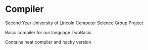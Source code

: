 # Compiler

Second Year University of Lincoln Computer Science Group Project

Basic compiler for our language TwoBasic

Contains neat compiler and hacky version
